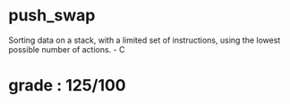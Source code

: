 # push_swap
Sorting data on a stack, with a limited set of instructions, using the lowest possible number of actions. - C

# grade : 125/100
